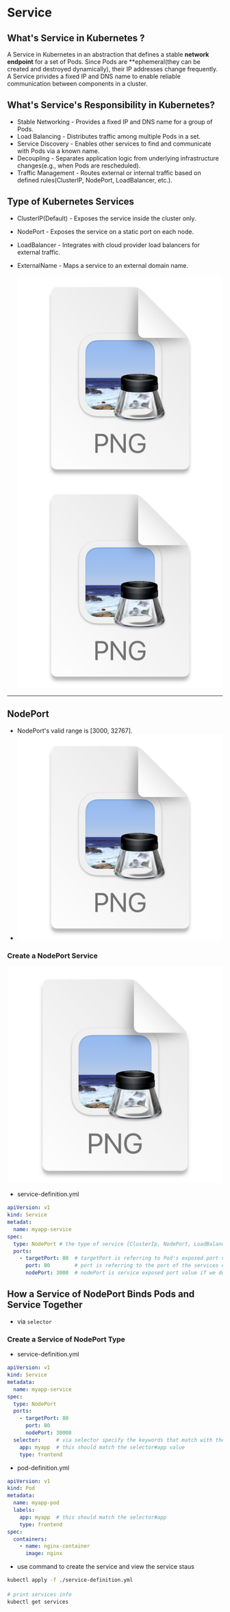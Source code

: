 # Service

## What's Service in Kubernetes ?

A Service in Kubernetes in an abstraction that defines a stable **network endpoint** for a set of Pods. Since Pods
are **ephemeral(they can be created and destroyed dynamically), their IP addresses change frequently. A Service privides
a fixed IP and DNS name to enable reliable communication between components in a cluster.

## What's Service's Responsibility in Kubernetes?

- Stable Networking - Provides a fixed IP and DNS name for a group of Pods.
- Load Balancing - Distributes traffic among multiple Pods in a set.
- Service Discovery - Enables other services to find and communicate with Pods via a known name.
- Decoupling - Separates application logic from underlying infrastructure changes(e.g., when Pods are rescheduled).
- Traffic Management - Routes external or internal traffic based on defined rules(ClusterIP, NodePort, LoadBalancer,
  etc.).

## Type of Kubernetes Services
- ClusterIP(Default) - Exposes the service inside the cluster only.
- NodePort - Exposes the service on a static port on each node. 
- LoadBalancer - Integrates with cloud provider load balancers for external traffic. 
- ExternalName - Maps a service to an external domain name.

  ![](./service-types.png)
  ![](service-types-diagram.png)
---

## NodePort 
- NodePort's valid range is [3000, 32767].
- ![](service-node-port.png)

### Create a NodePort Service 

![](ports-nodePorts.png)

- service-definition.yml
```yaml
apiVersion: v1
kind: Service
metadat:
  name: myapp-service
spec:
  type: NodePort # the type of service {ClusterIp, NodePort, LoadBalancer, ExternalName}
  ports:
    - targetPort: 80  # targetPort is referring to Pod's exposed port value 
      port: 80        # port is referring to the port of the services exposing 
      nodePort: 3008  # nodePort is service exposed port value if we do not specify this value, it will locate in the range of [3000, 32767]
```

## How a Service of NodePort Binds Pods and Service Together 
- via `selector`
### Create a Service of NodePort Type 
- service-definition.yml
```yaml
apiVersion: v1
kind: Service
metadata:
  name: myapp-service
spec:
  type: NodePort
  ports:
    - targetPort: 80
      port: 80
      nodePort: 30008
  selector:     # via selector specify the keywords that match with the labelled pods
    app: myapp  # this should match the selector#app value 
    type: frontend
```
- pod-definition.yml

```yaml
apiVersion: v1
kind: Pod
metadata:
  name: myapp-pod
  labels:
    app: myapp  # this should match the selector#app 
    type: frontend
spec:
  containers:
    - name: nginx-container
      image: nginx 
```

- use command to create the service and view the service staus

```bash 
kubectl apply -f ./service-definition.yml 

# print services info 
kubectl get services 
```


